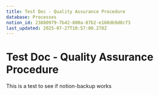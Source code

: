 ```yaml
---
title: Test Doc - Quality Assurance Procedure
database: Processes
notion_id: 23880979-7b42-800a-87b2-e160db9d0cf3
last_updated: 2025-07-27T10:57:00.278Z
---
```


# Test Doc - Quality Assurance Procedure


This is a test to see if notion-backup works

